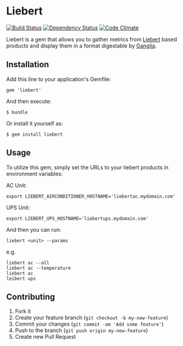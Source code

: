 # Liebert
[![Build Status](https://travis-ci.org/bswinnerton/liebert.png)](https://travis-ci.org/bswinnerton/liebert)
[![Dependency Status](https://gemnasium.com/bswinnerton/liebert.png)](https://gemnasium.com/bswinnerton/liebert)
[![Code Climate](https://codeclimate.com/github/bswinnerton/liebert.png)](https://codeclimate.com/github/bswinnerton/liebert)

Liebert is a gem that allows you to gather metrics from [Liebert](http://www.emersonnetworkpower.com/en-US/Brands/liebert/Pages/default.aspx) based products and display them in a format digestable by [Ganglia](http://ganglia.sourceforge.net/).

## Installation

Add this line to your application's Gemfile:

    gem 'liebert'

And then execute:

    $ bundle

Or install it yourself as:

    $ gem install liebert

## Usage

To utilize this gem, simply set the URLs to your liebert products in environment variables:

AC Unit:  
```
export LIEBERT_AIRCONDITIONER_HOSTNAME='liebertac.mydomain.com'
```

UPS Unit:  
```
export LIEBERT_UPS_HOSTNAME='liebertups.mydomain.com'
```

And then you can run:

```
liebert <unit> --params
```

e.g.

```
liebert ac --all
liebert ac --temperature
liebert ac
leibert ups
```

## Contributing

1. Fork it
2. Create your feature branch (`git checkout -b my-new-feature`)
3. Commit your changes (`git commit -am 'Add some feature'`)
4. Push to the branch (`git push origin my-new-feature`)
5. Create new Pull Request
